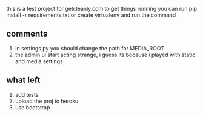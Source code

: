 this is a test project for getcleanly.com to get things running you can run pip install -r requirements.txt or create virtualenv and run the command

comments
--------
1. in settings.py you should change the path for MEDIA_ROOT
2. the admin ui start acting strange, i guess its because i played with static and media settings

what left
---------
1. add tests
2. upload the proj to heroku
3. use bootstrap
